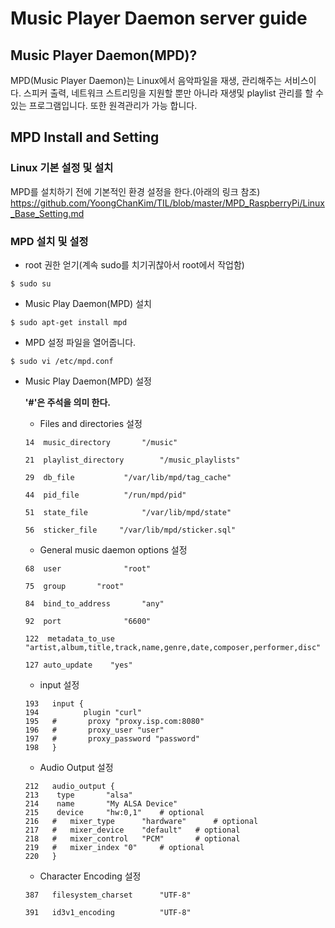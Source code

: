 Music Player Daemon server guide
================================
## Music Player Daemon(MPD)?
MPD(Music Player Daemon)는 Linux에서 음악파일을 재생, 관리해주는 서비스이다. 스피커 출력, 네트워크 스트리밍을 지원할 뿐만 아니라 재생및 playlist 관리를 할 수 있는 프로그램입니다. 또한 원격관리가 가능 합니다.

## MPD Install and Setting

### Linux 기본 설정 및 설치
MPD를 설치하기 전에 기본적인 환경 설정을 한다.(아래의 링크 참조)
https://github.com/YoongChanKim/TIL/blob/master/MPD_RaspberryPi/Linux_Base_Setting.md

### MPD 설치 및 설정

* root 권한 얻기(계속 sudo를 치기귀찮아서 root에서 작업함)
```
$ sudo su
```

* Music Play Daemon(MPD) 설치
```
$ sudo apt-get install mpd
```

* MPD 설정 파일을 열어줍니다.
```
$ sudo vi /etc/mpd.conf
```

* Music Play Daemon(MPD) 설정

  **'#'은 주석을 의미 한다.**

  * Files and directories 설정
  ```
  14  music_directory		"/music"

  21  playlist_directory		"/music_playlists"

  29  db_file			"/var/lib/mpd/tag_cache"

  44  pid_file			"/run/mpd/pid"

  51  state_file			"/var/lib/mpd/state"

  56  sticker_file     "/var/lib/mpd/sticker.sql"
  ```

  * General music daemon options 설정
  ```
  68  user				"root"

  75  group       "root"

  84  bind_to_address		"any"

  92  port				"6600"

  122  metadata_to_use	"artist,album,title,track,name,genre,date,composer,performer,disc"

  127 auto_update    "yes"
  ```

  * input 설정
  ```
  193   input {
  194          plugin "curl"
  195   #       proxy "proxy.isp.com:8080"
  196   #       proxy_user "user"
  197   #       proxy_password "password"
  198   }
  ```

  * Audio Output 설정
  ```
  212   audio_output {
  213 	 type		"alsa"
  214 	 name		"My ALSA Device"
  215 	 device		"hw:0,1"	# optional
  216   #	mixer_type      "hardware"      # optional
  217   #	mixer_device	"default"	# optional
  218   #	mixer_control	"PCM"		# optional
  219   #	mixer_index	"0"		# optional
  220   }
  ```

  * Character Encoding 설정
  ```
  387   filesystem_charset		"UTF-8"

  391   id3v1_encoding			"UTF-8"
  ```
